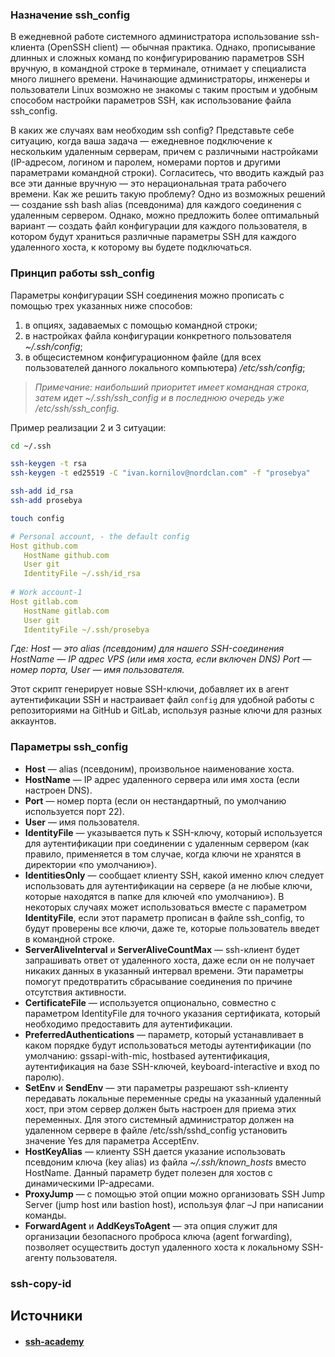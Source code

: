 ### Назначение ssh_config

В ежедневной работе системного администратора использование ssh-клиента (OpenSSH client) — обычная практика. Однако, прописывание длинных и сложных команд по конфигурированию параметров SSH вручную, в командной строке в терминале, отнимает у специалиста много лишнего времени. Начинающие администраторы, инженеры и пользователи Linux возможно не знакомы с таким простым и удобным способом настройки параметров SSH, как использование файла ssh_config.

В каких же случаях вам необходим ssh config? Представьте себе ситуацию, когда ваша задача — ежедневное подключение к нескольким удаленным серверам, причем с различными настройками (IP-адресом, логином и паролем, номерами портов и другими параметрами командной строки). Согласитесь, что вводить каждый раз все эти данные вручную — это нерациональная трата рабочего времени. Как же решить такую проблему? Одно из возможных решений — создание ssh bash alias (псевдонима) для каждого соединения с удаленным сервером. Однако, можно предложить более оптимальный вариант — создать файл конфигурации для каждого пользователя, в котором будут храниться различные параметры SSH для каждого удаленного хоста, к которому вы будете подключаться.

### Принцип работы ssh_config

Параметры конфигурации SSH соединения можно прописать с помощью трех указанных ниже способов:
1. в опциях, задаваемых с помощью командной строки;
2. в настройках файла конфигурации конкретного пользователя _~/.ssh/config_;
3. в общесистемном конфигурационном файле (для всех пользователей данного локального компьютера) _/etc/ssh/config_;
> _Примечание: наибольший приоритет имеет командная строка, затем идет ~/.ssh/ssh_config и в последнюю очередь уже /etc/ssh/ssh_config._

Пример реализации 2 и 3 ситуации:
```bash
cd ~/.ssh

ssh-keygen -t rsa
ssh-keygen -t ed25519 -C "ivan.kornilov@nordclan.com" -f "prosebya"

ssh-add id_rsa
ssh-add prosebya

touch config
```

```yaml
# Personal account, - the default config
Host github.com
   HostName github.com
   User git
   IdentityFile ~/.ssh/id_rsa
   
# Work account-1
Host gitlab.com 
   HostName gitlab.com
   User git
   IdentityFile ~/.ssh/prosebya
```
_Где: 
	Host — это alias (псевдоним) для нашего SSH-соединения
	HostName — IP адрес VPS (или имя хоста, если включен DNS)
	Port — номер порта, User — имя пользователя._

Этот скрипт генерирует новые SSH-ключи, добавляет их в агент аутентификации SSH и настраивает файл `config` для удобной работы с репозиториями на GitHub и GitLab, используя разные ключи для разных аккаунтов.

### Параметры ssh_config
- **Host** — alias (псевдоним), произвольное наименование хоста.
- **HostName** — IP адрес удаленного сервера или имя хоста (если настроен DNS).
- **Port** — номер порта (если он нестандартный, по умолчанию используется порт 22).
- **User** — имя пользователя.
- **IdentityFile** — указывается путь к SSH-ключу, который используется для аутентификации при соединении с удаленным сервером (как правило, применяется в том случае, когда ключи не хранятся в директории «по умолчанию»).
- **IdentitiesOnly** — сообщает клиенту SSH, какой именно ключ следует использовать для аутентификации на сервере (а не любые ключи, которые находятся в папке для ключей «по умолчанию»). В некоторых случаях может использоваться вместе с параметром **IdentityFile**, если этот параметр прописан в файле ssh_config, то будут проверены все ключи, даже те, которые пользователь введет в командной строке.
- **ServerAliveInterval** и **ServerAliveCountMax** — ssh-клиент будет запрашивать ответ от удаленного хоста, даже если он не получает никаких данных в указанный интервал времени. Эти параметры помогут предотвратить сбрасывание соединения по причине отсутствия активности.
- **CertificateFile** — используется опционально, совместно с параметром IdentityFile для точного указания сертификата, который необходимо предоставить для аутентификации.
- **PreferredAuthentications** — параметр, который устанавливает в каком порядке будут использоваться методы аутентификации (по умолчанию: gssapi-with-mic, hostbased аутентификация, аутентификация на базе SSH-ключей, keyboard-interactive и вход по паролю).
- **SetEnv** и **SendEnv** — эти параметры разрешают ssh-клиенту передавать локальные переменные среды на указанный удаленный хост, при этом сервер должен быть настроен для приема этих переменных. Для этого системный администратор должен на удаленном сервере в файле /etc/ssh/sshd_config установить значение Yes для параметра AcceptEnv.
- **HostKeyAlias** — клиенту SSH дается указание использовать псевдоним ключа (key alias) из файла _~/.ssh/known_hosts_ вместо HostName. Данный параметр будет полезен для хостов с динамическими IP-адресами.
- **ProxyJump** — с помощью этой опции можно организовать SSH Jump Server (jump host или bastion host), используя флаг –J при написании команды.
- **ForwardAgent** и **AddKeysToAgent** — эта опция служит для организации безопасного проброса ключа (agent forwarding), позволяет осуществить доступ удаленного хоста к локальному SSH-агенту пользователя.

### ssh-copy-id


## Источники
- #### [ssh-academy](https://www.ssh.com/academy/ssh/sshd_config)